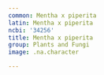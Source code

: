 ```yaml
---
common: Mentha x piperita
latin: Mentha x piperita
ncbi: '34256'
title: Mentha x piperita
group: Plants and Fungi
image: .na.character

---
```

